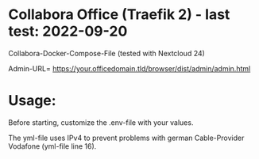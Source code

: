 # Collabora Office (Traefik 2) - last test: 2022-09-20

Collabora-Docker-Compose-File (tested with Nextcloud 24)

Admin-URL= https://your.officedomain.tld/browser/dist/admin/admin.html

# Usage:

Before starting, customize the .env-file with your values.

The yml-file uses IPv4 to prevent problems with german Cable-Provider Vodafone (yml-file line 16).
